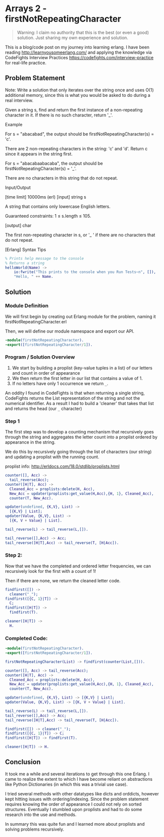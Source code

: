 # Arrays 2 - firstNotRepeatingCharacter

> Warning: I claim no authority that this is the best (or even a good) solution. Just sharing my own experience and solution.

This is a blog/code post on my journey into learning erlang. I have been reading http://learnyousomeerlang.com/ and applying the knowledge via CodeFights Interview Practices https://codefights.com/interview-practice for real-life practice.

## Problem Statement

Note: Write a solution that only iterates over the string once and uses O(1) additional memory, since this is what you would be asked to do during a real interview.

Given a string s, find and return the first instance of a non-repeating character in it. If there is no such character, return '_'.

Example

For s = "abacabad", the output should be
firstNotRepeatingCharacter(s) = 'c'.

There are 2 non-repeating characters in the string: 'c' and 'd'. Return c since it appears in the string first.

For s = "abacabaabacaba", the output should be
firstNotRepeatingCharacter(s) = '_'.

There are no characters in this string that do not repeat.

Input/Output

[time limit] 10000ms (erl)
[input] string s

A string that contains only lowercase English letters.

Guaranteed constraints:
1 ≤ s.length ≤ 105.

[output] char

The first non-repeating character in s, or '_ ' if there are no characters that do not repeat.

[Erlang] Syntax Tips
```erlang
% Prints help message to the console
% Returns a string
helloWorld(Name) ->
    io:fwrite("This prints to the console when you Run Tests~n", []),
    "Hello, " ++ Name.
```


## Solution

### Module Definition

We will first begin by creating out Erlang module for the problem, naming it firstNotRepeatingCharacter.erl

Then, we will define our module namespace and export our API.

```Erlang
-module(firstNotRepeatingCharacter).
-export([firstNotRepeatingCharacter/1]).
```

### Program / Solution Overview

1. We start by building a proplist (key-value tuples in a list) of our letters and count in order of appearance
2. We then return the first letter in our list that contains a value of 1.
3. If no letters have only 1 occurrence we return `_`.

An oddity I found in CodeFights is that when returning a single string, CodeFights returns the List representation of the string and not the numerical identifier. As a result I had to build a 'cleaner' that takes that list and returns the head (our `_` character)

### Step 1

The first step was to develop a counting mechanism that recursively goes through the string and aggregates the letter count into a proplist ordered by appearance in the string.

We do this by recursively going through the list of characters (our string) and updating a proplist with the running count.

proplist info: http://erldocs.com/18.0/stdlib/proplists.html

```erlang
counter([], Acc) ->
  tail_reverse(Acc);
counter([H|T], Acc) ->
  Cleaned_Acc = proplists:delete(H, Acc),
  New_Acc = updater(proplists:get_value(H,Acc),{H, 1}, Cleaned_Acc),
  counter(T, New_Acc).

updater(undefined, {K,V}, List) ->
  [{K,V} | List];
updater(Value, {K,V}, List) ->
  [{K, V + Value} | List].

tail_reverse(L) -> tail_reverse(L,[]).

tail_reverse([],Acc) -> Acc;
tail_reverse([H|T],Acc) -> tail_reverse(T, [H|Acc]).
```

### Step 2:
Now that we have the completed and ordered letter frequencies, we can recursively look for the first with a count of 1!

Then if there are none, we return the cleaned letter code.

```erlang
findfirst([]) ->
  cleaner("_");
findfirst([{C, 1}|T]) ->
  C;
findfirst([H|T]) ->
  findfirst(T).

cleaner([H|T]) ->
  H.
```

### Completed Code:
```erlang
-module(firstNotRepeatingCharacter).
-export([firstNotRepeatingCharacter/1]).

firstNotRepeatingCharacter(List) -> findfirst(counter(List,[])).

counter([], Acc) -> tail_reverse(Acc);
counter([H|T], Acc) ->
  Cleaned_Acc = proplists:delete(H, Acc),
  New_Acc = updater(proplists:get_value(H,Acc),{H, 1}, Cleaned_Acc),
  counter(T, New_Acc).

updater(undefined, {K,V}, List) -> [{K,V} | List];
updater(Value, {K,V}, List) -> [{K, V + Value} | List].

tail_reverse(L) -> tail_reverse(L,[]).
tail_reverse([],Acc) -> Acc;
tail_reverse([H|T],Acc) -> tail_reverse(T, [H|Acc]).

findfirst([]) -> cleaner("_");
findfirst([{C, 1}|T]) -> C;
findfirst([H|T]) -> findfirst(T).

cleaner([H|T]) -> H.
```

## Conclusion

It took me a while and several iterations to get through this one Erlang. I came to realize the extent to which I have become reliant on abstractions like Python Dictionaries (in which this was a trivial use case).

I tried several methods with other datatypes like dicts and orddicts, however kept hitting issues with ordering/indexing. Since the problem statement requires knowing the order of appearance I could not rely on sorted structures. Eventually I stumbled upon proplists and had to do some research into the use and methods.

In summary this was quite fun and I learned more about proplists and solving problems recursively.
